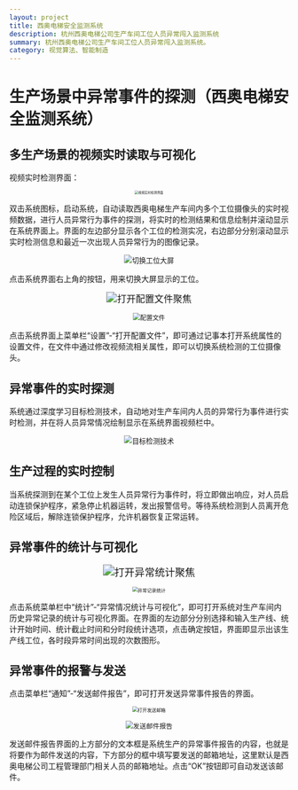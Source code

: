 ```yaml
---
layout: project
title: 西奥电梯安全监测系统
description: 杭州西奥电梯公司生产车间工位人员异常闯入监测系统
summary: 杭州西奥电梯公司生产车间工位人员异常闯入监测系统。
category: 视觉算法、智能制造
---
```


# 生产场景中异常事件的探测（西奥电梯安全监测系统）
## 多生产场景的视频实时读取与可视化
视频实时检测界面：

<p align="center"><img src="检测界面.png" alt="视频实时检测界面" style="zoom:40%;" /></p>

双击系统图标，启动系统，自动读取西奥电梯生产车间内多个工位摄像头的实时视频数据，进行人员异常行为事件的探测，将实时的检测结果和信息绘制并滚动显示在系统界面上。界面的左边部分显示各个工位的检测实况，右边部分分别滚动显示实时检测信息和最近一次出现人员异常行为的图像记录。

<p align="center"><img src="切换工位大屏聚焦.png" alt="切换工位大屏" style="zoom:90%;" /></p>

点击系统界面右上角的按钮，用来切换大屏显示的工位。

<p align="center"><img src="打开配置文件聚焦.png" alt="打开配置文件聚焦" style="zoom:120%;" /></p>

<p align="center"><img src="配置文件.png" alt="配置文件" style="zoom:80%;" /></p>

点击系统界面上菜单栏“设置”-“打开配置文件”，即可通过记事本打开系统属性的设置文件，在文件中通过修改视频流相关属性，即可以切换系统检测的工位摄像头。

## 异常事件的实时探测
系统通过深度学习目标检测技术，自动地对生产车间内人员的异常行为事件进行实时检测，并在将人员异常情况绘制显示在系统界面视频栏中。

<p align="center"><img src="目标检测技术.png" alt="目标检测技术" style="zoom:90%;" /></p>

## 生产过程的实时控制
当系统探测到在某个工位上发生人员异常行为事件时，将立即做出响应，对人员启动连锁保护程序，紧急停止机器运转，发出报警信号。等待系统检测到人员离开危险区域后，解除连锁保护程序，允许机器恢复正常运转。

## 异常事件的统计与可视化
<p align="center"><img src="打开异常统计聚焦.png" alt="打开异常统计聚焦" style="zoom:130%;" /></p>

<p align="center"><img src="异常记录统计.png" alt="异常记录统计" style="zoom:60%;" /></p>

点击系统菜单栏中“统计”-“异常情况统计与可视化”，即可打开系统对生产车间内历史异常记录的统计与可视化界面。在界面的左边部分分别选择和输入生产线、统计开始时间、统计截止时间和分时段统计选项，点击确定按钮，界面即显示出该生产线工位，各时段异常时间出现的次数图形。

## 异常事件的报警与发送
点击菜单栏“通知”-“发送邮件报告”，即可打开发送异常事件报告的界面。
<p align="center"><img src="打开发送邮箱.png" alt="打开发送邮箱" style="zoom:60%;" /></p>

<p align="center"><img src="发送邮件报告.png" alt="发送邮件报告" style="zoom:85%;" /></p>

发送邮件报告界面的上方部分的文本框是系统生产的异常事件报告的内容，也就是将要作为邮件发送的内容，下方部分的框中填写要发送的邮箱地址，这里默认是西奥电梯公司工程管理部门相关人员的邮箱地址。点击“OK”按钮即可自动发送该邮件。

